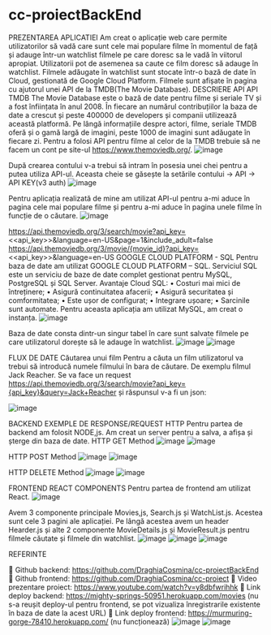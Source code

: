 # cc-proiectBackEnd
PREZENTAREA APLICATIEI Am creat o aplicație web care permite utilizatorilor să vadă care sunt cele mai populare filme în momentul de față și adauge într-un watchlist filmele pe care doresc sa le vadă în viitorul apropiat. Utilizatorii pot de asemenea sa caute ce film doresc să adauge în watchlist. 
Filmele adăugate în watchlist sunt stocate într-o bază de date în Cloud, gestionată de Google Cloud Platform. Filmele sunt afișate în pagina cu ajutorul unei API de la TMDB(The Movie Database). 
DESCRIERE 
API API TMDB 
The Movie Database este o bază de date pentru filme și seriale TV și a fost înființata în anul 2008. În fiecare an numărul contribuțiilor la baza de date a crescut și peste 400000 de developers și companii utilizează această platformă. Pe lângă informațiile despre actori, filme, seriale TMDB oferă și o gamă largă de imagini, peste 1000 de imagini sunt adăugate în fiecare zi. 
Pentru a folosi API pentru filme al celor de la TMDB trebuie să ne facem un cont pe site-ul https://www.themoviedb.org/. 
![image](https://user-images.githubusercontent.com/72129828/168488791-1de37352-e947-4203-93d1-f7d073b9dbed.png)

După crearea contului v-a trebui să intram în posesia unei chei pentru a putea utiliza API-ul. Aceasta cheie se găsește la setările contului -> API -> API KEY(v3 auth) 
![image](https://user-images.githubusercontent.com/72129828/168488805-8fdaa031-005d-44c2-949d-1c852094b032.png)

Pentru aplicația realizată de mine am utilizat API-ul pentru a-mi aduce în pagina cele mai populare filme și pentru a-mi aduce în pagina unele filme în funcție de o căutare.
![image](https://user-images.githubusercontent.com/72129828/168488824-39bf4fb4-d29a-47ce-a3c4-bf25df113e2c.png)

https://api.themoviedb.org/3/search/movie?api_key=<<api_key>>&language=en-US&page=1&include_adult=false 
https://api.themoviedb.org/3/movie/{movie_id}?api_key=<<api_key>>&language=en-US
GOOGLE CLOUD PLATFORM - SQL 
Pentru baza de date am utilizat GOOGLE CLOUD PLATFORM – SQL. Serviciul SQL este un serviciu de baze de date complet gestionat pentru MySQL, PostgreSQL și SQL Server.
Avantaje Cloud SQL: 
• Costuri mai mici de întreținere;
• Asigură continuitatea afacerii; 
• Asigură securitatea și comformitatea; 
• Este ușor de configurat; 
• Integrare ușoare; 
• Sarcinile sunt automate. 
Pentru aceasta aplicația am utilizat MySQL, am creat o instanța.
![image](https://user-images.githubusercontent.com/72129828/168488851-a988b500-6233-4841-8ed6-4a6512556d5b.png)


Baza de date consta dintr-un singur tabel în care sunt salvate filmele pe care utilizatorul dorește să le adauge în watchlist. 
![image](https://user-images.githubusercontent.com/72129828/168488890-b3253563-9636-4830-8c22-116509b1724e.png)
![image](https://user-images.githubusercontent.com/72129828/168488911-7a05564a-16ff-4a5b-aeee-34ebf2ca094f.png)


FLUX DE DATE
Căutarea unui film 
Pentru a căuta un film utilizatorul va trebui să introducă numele filmului în bara de căutare. De exemplu filmul Jack Reacher. Se va face un request https://api.themoviedb.org/3/search/movie?api_key={api_key}&query=Jack+Reacher și răspunsul v-a fi un json:

![image](https://user-images.githubusercontent.com/72129828/168488944-52057e43-52da-4eae-97ba-d63d7d6f4257.png)

BACKEND EXEMPLE DE RESPONSE/REQUEST HTTP
Pentru partea de backend am folosit NODE,js. Am creat un server pentru a salva, a afișa și șterge din baza de date. 
HTTP GET Method
![image](https://user-images.githubusercontent.com/72129828/168488948-c0a09801-d009-4d35-ba6d-6f2b9f83a4ca.png)
![image](https://user-images.githubusercontent.com/72129828/168488953-00a9bcfb-c243-415a-b747-f2920ca3924e.png)

HTTP POST Method 
![image](https://user-images.githubusercontent.com/72129828/168488962-21a08f86-b0ec-45cb-8dec-1825d71e1cab.png) 
![image](https://user-images.githubusercontent.com/72129828/168488968-26a9d7c5-83ae-4659-a00c-125b0e64f289.png)

HTTP DELETE Method 
![image](https://user-images.githubusercontent.com/72129828/168488973-886d4dac-4177-4f35-bc17-9139ee4b9aff.png)
![image](https://user-images.githubusercontent.com/72129828/168488978-533d78dc-7431-4ed1-9ba3-a60928cba9b0.png)

FRONTEND REACT COMPONENTS 
Pentru partea de frontend am utilizat React. 
![image](https://user-images.githubusercontent.com/72129828/168488982-c412529f-a6d0-4f92-a9fb-7747d76dad61.png)


Avem 3 componente principale Movies,js, Search.js și WatchList.js. Acestea sunt cele 3 pagini ale aplicației. Pe lângă acestea avem un header Hearder.js și alte 2 componente MovieDetails.js și MovieResult.js pentru filmele căutate și filmele din watchlist. 
![image](https://user-images.githubusercontent.com/72129828/168488986-a6a3f0dd-d135-472b-9b9e-9e72ee48d440.png)
![image](https://user-images.githubusercontent.com/72129828/168488990-6b25c505-f210-4da9-825d-3fbbe1a14c9e.png)
![image](https://user-images.githubusercontent.com/72129828/168488995-a55fac93-4567-4819-9095-d350b81b7554.png)


REFERINTE

 Github backend: https://github.com/DraghiaCosmina/cc-proiectBackEnd
 Github frontend: https://github.com/DraghiaCosmina/cc-proiect 
 Video prezentare proiect: https://www.youtube.com/watch?v=y8dbfwrihhk
 Link deploy backend: https://mighty-springs-50951.herokuapp.com/movies (nu s-a reușit deploy-ul pentru frontend, se pot vizualiza înregistrarile existente în baza de date la acest URL)
 Link deploy frontend: https://murmuring-gorge-78410.herokuapp.com/ (nu funcționează)
![image](https://user-images.githubusercontent.com/72129828/168489287-11992801-250f-4379-b22b-ab519570dbf0.png)
![image](https://user-images.githubusercontent.com/72129828/168489289-fc8c83f3-746c-47c5-8175-9fa2eb355a4a.png)


